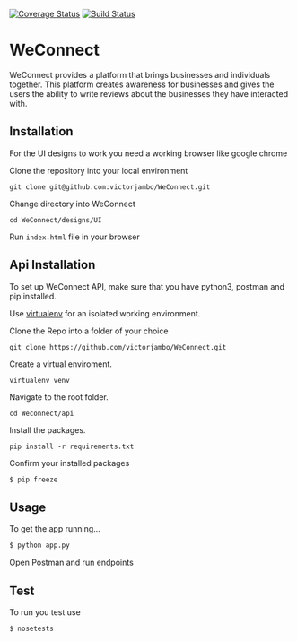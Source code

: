 [![Coverage Status](https://coveralls.io/repos/github/victorjambo/WeConnect/badge.svg?branch=ft-api-endpoints)](https://coveralls.io/github/victorjambo/WeConnect?branch=ft-api-endpoints)
[![Build Status](https://travis-ci.org/victorjambo/WeConnect.svg?branch=ft-api-endpoints)](https://travis-ci.org/victorjambo/WeConnect)

# WeConnect

WeConnect provides a platform that brings businesses and individuals together. This platform creates awareness for businesses and gives the users the ability to write reviews about the businesses they have interacted with. 

## Installation
For the UI designs to work you need a working browser like google chrome

Clone the repository into your local environment

```
git clone git@github.com:victorjambo/WeConnect.git
```

Change directory into WeConnect

```
cd WeConnect/designs/UI
```

Run `index.html` file in your browser

## Api Installation
To set up WeConnect API, make sure that you have python3, postman and pip installed.

Use [virtualenv](http://www.pythonforbeginners.com/basics/how-to-use-python-virtualenv) for an isolated working environment.

Clone the Repo into a folder of your choice
```
git clone https://github.com/victorjambo/WeConnect.git
```

Create a virtual enviroment.
```
virtualenv venv
```

Navigate to the root folder.
```
cd Weconnect/api
```

Install the packages.
```
pip install -r requirements.txt
```

Confirm your installed packages
```bash
$ pip freeze
```

## Usage

To get the app running...

```bash
$ python app.py
```

Open Postman and run endpoints

## Test

To run you test use

```bash
$ nosetests
```